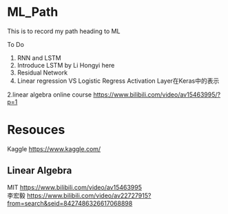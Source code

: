 # ML_Path

This is to record my path heading to ML


To Do  
1. RNN and LSTM
2. Introduce LSTM by Li Hongyi here
3. Residual Network
4. Linear regression VS Logistic Regress Activation Layer在Keras中的表示
  
  2.linear algebra online course
      https://www.bilibili.com/video/av15463995/?p=1

# Resouces

Kaggle 
https://www.kaggle.com/

## Linear Algebra
MIT https://www.bilibili.com/video/av15463995  
李宏毅 https://www.bilibili.com/video/av22727915?from=search&seid=8427486326617068898
